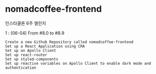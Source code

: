 # nomadcoffee-frontend
인스타클론 6주 챌린지

1 : (06-04) From #8.0 to #8.9

    Create a new Github Repository called nomadcoffee-frontend
    Set up a React Application using CRA
    Set up an Apollo Client
    Set up react-router
    Set up styled-components
    Set up reactive variables on Apollo Client to enable dark mode and authentication
